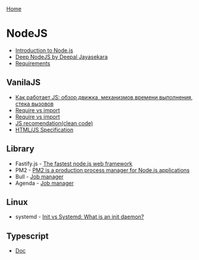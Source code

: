 [Home](README.md)
# NodeJS
- [Introduction to Node.js](https://nodejs.dev/learn)
- [Deep NodeJS by Deepal Jayasekara](https://blog.insiderattack.net/node/home)
- [Requirements](Requirements.md)
## VanilaJS
- [Как работает JS: обзор движка, механизмов времени выполнения, стека вызовов](https://habr.com/ru/company/ruvds/blog/337042/)
- [Require vs import](https://medium.com/nuances-of-programming/%D1%81%D1%80%D0%B0%D0%B2%D0%BD%D0%B5%D0%BD%D0%B8%D0%B5-%D0%BC%D0%B5%D1%82%D0%BE%D0%B4%D0%BE%D0%B2-require-%D0%B8-import-%D0%B2-javascript-6303bd86d266)
- [Require vs import](https://blog.bitsrc.io/javascript-require-vs-import-47827a361b77)
- [JS recomendation(clean code)](https://github.com/stackNavigator/clean-code-javascript-ua)
- [HTML/JS Specification](https://html.spec.whatwg.org/)
## Library
- Fastify.js - [The fastest node.js web framework](https://habr.com/ru/post/555668/)
- PM2 - [PM2 is a production process manager for Node.js applications ](https://github.com/Unitech/pm2)
- Bull - [Job manager](https://www.npmjs.com/package/bull)
- Agenda - [Job manager](https://www.npmjs.com/package/agenda)
## Linux
- systemd - [Init vs Systemd: What is an init daemon?](https://uace.github.io/learning/init-vs-systemd-what-is-an-init-daemon)
## Typescript
- [Doc](https://www.typescriptlang.org/docs/)